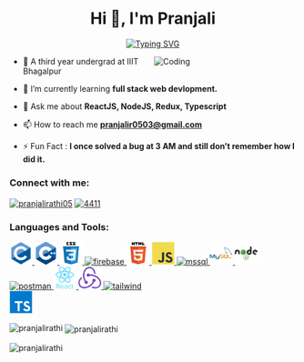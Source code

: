 <h1 align="center">Hi 👋, I'm Pranjali</h1>

<p align="center"> 
  <a href="https://git.io/typing-svg"><img src="https://readme-typing-svg.demolab.com?font=Fira+Code&size=25&pause=1000&center=true&vCenter=true&width=500&lines=Learning+Full+Stack+Wev+Dev;React+Typescript+and +many+more;" alt="Typing SVG" /></a> 
  </p>
<!-- <h3 align="center">A third year undergrad at IIIT Bhagalpur img for <--[![MasterHead](https://www.onlinecoursereport.com/wp-content/uploads/2020/06/shutterstock_1150510607-2048x1024.jpg)](https://pranjalirathi.io)  </h3> -->

<img align="right" alt="Coding" width="250" src="https://static.vecteezy.com/system/resources/previews/000/242/488/original/vector-female-developer.jpg">

- 🔭 A third year undergrad at IIIT Bhagalpur

- 🌱 I’m currently learning **full stack web devlopment.**

- 💬 Ask me about **ReactJS, NodeJS, Redux, Typescript**

- 📫 How to reach me **pranjalir0503@gmail.com**

- ⚡ Fun Fact : **I once solved a bug at 3 AM and still don’t remember how I did it.**

<h3 align="left">Connect with me:</h3>
<p align="left">
<a href="https://linkedin.com/in/pranjalirathi05" target="blank"><img align="center" src="https://raw.githubusercontent.com/rahuldkjain/github-profile-readme-generator/master/src/images/icons/Social/linked-in-alt.svg" alt="pranjalirathi05" height="30" width="40" /></a>
<a href="https://discord.com/invite/VyrAeh8W" target="blank"><img align="center" src="https://raw.githubusercontent.com/rahuldkjain/github-profile-readme-generator/master/src/images/icons/Social/discord.svg" alt="4411" height="30" width="40" /></a>
</p>

<h3 align="left">Languages and Tools:</h3>
<p align="left"> <a href="https://www.cprogramming.com/" target="_blank" rel="noreferrer"> <img src="https://raw.githubusercontent.com/devicons/devicon/master/icons/c/c-original.svg" alt="c" width="40" height="40"/> </a> <a href="https://www.w3schools.com/cpp/" target="_blank" rel="noreferrer"> <img src="https://raw.githubusercontent.com/devicons/devicon/master/icons/cplusplus/cplusplus-original.svg" alt="cplusplus" width="40" height="40"/> </a> <a href="https://www.w3schools.com/css/" target="_blank" rel="noreferrer"> <img src="https://raw.githubusercontent.com/devicons/devicon/master/icons/css3/css3-original-wordmark.svg" alt="css3" width="40" height="40"/> </a> <a href="https://firebase.google.com/" target="_blank" rel="noreferrer"> <img src="https://www.vectorlogo.zone/logos/firebase/firebase-icon.svg" alt="firebase" width="40" height="40"/> </a> <a href="https://www.w3.org/html/" target="_blank" rel="noreferrer"> <img src="https://raw.githubusercontent.com/devicons/devicon/master/icons/html5/html5-original-wordmark.svg" alt="html5" width="40" height="40"/> </a> <a href="https://developer.mozilla.org/en-US/docs/Web/JavaScript" target="_blank" rel="noreferrer"> <img src="https://raw.githubusercontent.com/devicons/devicon/master/icons/javascript/javascript-original.svg" alt="javascript" width="40" height="40"/> </a> <a href="https://www.microsoft.com/en-us/sql-server" target="_blank" rel="noreferrer"> <img src="https://www.svgrepo.com/show/303229/microsoft-sql-server-logo.svg" alt="mssql" width="40" height="40"/> </a> <a href="https://www.mysql.com/" target="_blank" rel="noreferrer"> <img src="https://raw.githubusercontent.com/devicons/devicon/master/icons/mysql/mysql-original-wordmark.svg" alt="mysql" width="40" height="40"/> </a> <a href="https://nodejs.org" target="_blank" rel="noreferrer"> <img src="https://raw.githubusercontent.com/devicons/devicon/master/icons/nodejs/nodejs-original-wordmark.svg" alt="nodejs" width="40" height="40"/> </a> <a href="https://postman.com" target="_blank" rel="noreferrer"> <img src="https://www.vectorlogo.zone/logos/getpostman/getpostman-icon.svg" alt="postman" width="40" height="40"/> </a> <a href="https://reactjs.org/" target="_blank" rel="noreferrer"> <img src="https://raw.githubusercontent.com/devicons/devicon/master/icons/react/react-original-wordmark.svg" alt="react" width="40" height="40"/> </a> <a href="https://redux.js.org" target="_blank" rel="noreferrer"> <img src="https://raw.githubusercontent.com/devicons/devicon/master/icons/redux/redux-original.svg" alt="redux" width="40" height="40"/> </a> <a href="https://tailwindcss.com/" target="_blank" rel="noreferrer"> <img src="https://www.vectorlogo.zone/logos/tailwindcss/tailwindcss-icon.svg" alt="tailwind" width="40" height="40"/> </a> <a href="https://www.typescriptlang.org/" target="_blank" rel="noreferrer"><br> <img src="https://raw.githubusercontent.com/devicons/devicon/master/icons/typescript/typescript-original.svg" alt="typescript" width="40" height="40"/> </a> </p>

<p><img align="left" src="https://github-readme-stats.vercel.app/api/top-langs?username=pranjalirathi&show_icons=true&locale=en&layout=compact" alt="pranjalirathi" /></p>

<p>&nbsp;<img align="center" src="https://github-readme-stats.vercel.app/api?username=pranjalirathi&show_icons=true&locale=en" alt="pranjalirathi" /></p>

<p><img align="center" src="https://github-readme-streak-stats.herokuapp.com/?user=pranjalirathi&" alt="pranjalirathi" /></p>
